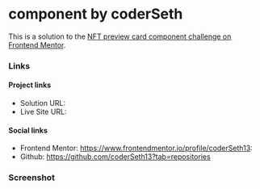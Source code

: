 #  component by coderSeth

This is a solution to the [NFT preview card component challenge on Frontend Mentor](https://www.frontendmentor.io/challenges/nft-preview-card-component-SbdUL_w0U).

### Links

#### Project links

- Solution URL:
- Live Site URL:

#### Social links
- Frontend Mentor: https://www.frontendmentor.io/profile/coderSeth13:
- Github: https://github.com/coderSeth13?tab=repositories

### Screenshot
